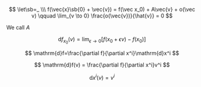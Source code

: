 $$
\let\sb=_ \\\
f(\vec{x}\sb{0} + \vec{v}) = f(\vec x_0) + A\vec{v} + o(\vec v) \qquad \lim_{v \to 0} \frac{o(\vec{v})}{\hat{v}} = 0
$$

We call $A$

$$
\mathrm{d}f_{x_0}(v) = \lim_{\epsilon\to 0}[f(x_0 + \epsilon v) - f(x_0)]
$$

$$
\mathrm{d}f=\frac{\partial f}{\partial x^i}\mathrm{d}x^i
$$

$$
\mathrm{d}f(v) = \frac{\partial f}{\partial x^i}v^i
$$

$$
\mathrm{d}x^i(v)=v^i
$$